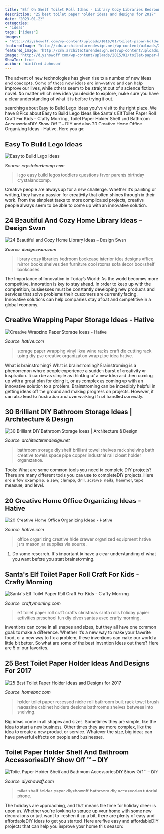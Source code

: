 ```yaml
---
title: "Elf On Shelf Toilet Roll Ideas - Library Cozy Libraries Bedroom Bookcase Interior Idea Designs Office Mirror Books Shelves Den Furniture Cool Rooms Sofa Decor Bookshelf Bookcases"
description: "25 best toilet paper holder ideas and designs for 2017"
date: "2023-01-22"
categories:
- "ideas"
tags: ["ideas"]
images:
- "http://diyshowoff.com/wp-content/uploads/2015/01/toilet-paper-holder-with-shelf-@diyshowoff.jpg"
featuredImage: "http://cdn.architecturendesign.net/wp-content/uploads/2014/08/diy-bathroom-storage-ideas-7.jpg"
featured_image: "http://cdn.architecturendesign.net/wp-content/uploads/2014/08/diy-bathroom-storage-ideas-7.jpg"
image: "http://diyshowoff.com/wp-content/uploads/2015/01/toilet-paper-holder-with-shelf-@diyshowoff.jpg"
ShowToc: true
author: "Winifred Johnson"
---
```



The advent of new technologies has given rise to a number of new ideas and concepts. Some of these new ideas are innovative and can help improve our lives, while others seem to be straight out of a science fiction novel. No matter which new idea you decide to explore, make sure you have a clear understanding of what it is before trying it out.

	

		
searching about Easy to Build Lego Ideas you've visit to the right place. We have 8 Pics about Easy to Build Lego Ideas like Santa&#039;s Elf Toilet Paper Roll Craft For Kids - Crafty Morning, Toilet Paper Holder Shelf and Bathroom AccessoriesDIY Show Off ™ – DIY and also 20 Creative Home Office Organizing Ideas - Hative. Here you go:
		
    
## Easy To Build Lego Ideas

<img loading=lazy src="http://crystalandcomp.com/wp-content/uploads/2015/03/Dollarphotoclub_71592663.jpg" onerror="this.onerror=null;this.src='https://tse3.mm.bing.net/th?id=OIP.W8H_IWpRzPWD-DBNFD2X2QHaHa&amp;pid=15.1';" alt="Easy to Build Lego Ideas">

_Source: crystalandcomp.com_

>lego easy build legos toddlers questions favor parents birthday crystalandcomp. 

	

Creative people are always up for a new challenge. Whether it’s painting or writing, they have a passion for creativity that often shines through in their work. From the simplest tasks to more complicated projects, creative people always seem to be able to come up with an innovative solution.

    
## 24 Beautiful And Cozy Home Library Ideas – Design Swan

<img loading=lazy src="http://img.designswan.com/2012/07/library/4.jpg" onerror="this.onerror=null;this.src='https://tse1.mm.bing.net/th?id=OIP.70Y_R1ZkFxTbx6dAkHtXlQHaIu&amp;pid=15.1';" alt="24 Beautiful and Cozy Home Library Ideas – Design Swan">

_Source: designswan.com_

>library cozy libraries bedroom bookcase interior idea designs office mirror books shelves den furniture cool rooms sofa decor bookshelf bookcases. 

	

The Importance of Innovation in Today’s World:
As the world becomes more competitive, innovation is key to stay ahead. In order to keep up with the competition, businesses must be constantly developing new products and services that solve problems their customers are currently facing. Innovative solutions can help companies stay afloat and competitive in a global economy.

    
## Creative Wrapping Paper Storage Ideas - Hative

<img loading=lazy src="https://hative.com/wp-content/uploads/2015/02/wrapping-paper-storage/14-wrapping-paper-storage.jpg" onerror="this.onerror=null;this.src='https://tse2.mm.bing.net/th?id=OIP.FOaWjQqmoD2RIW3GrYC8eAHaLH&amp;pid=15.1';" alt="Creative Wrapping Paper Storage Ideas - Hative">

_Source: hative.com_

>storage paper wrapping vinyl ikea wine racks craft die cutting rack using diy pvc creative organization wrap pipe idea hative. 

	

What is brainstroming?
What is brainstroming? Brainstroming is a phenomenon where people experience a sudden burst of creativity or inspiration. It can be as simple as thinking of a new idea and then coming up with a great plan for doing it, or as complex as coming up with an innovative solution to a problem. Brainstroming can be incredibly helpful in getting ideas off the ground and making progress on projects. However, it can also lead to frustration and overworking if not handled correctly.

    
## 30 Brilliant DIY Bathroom Storage Ideas | Architecture &amp; Design

<img loading=lazy src="http://cdn.architecturendesign.net/wp-content/uploads/2014/08/diy-bathroom-storage-ideas-7.jpg" onerror="this.onerror=null;this.src='https://tse1.mm.bing.net/th?id=OIP.SWMV8u34vxFvanTNIgEJhQHaNK&amp;pid=15.1';" alt="30 Brilliant DIY Bathroom Storage Ideas | Architecture &amp; Design">

_Source: architecturendesign.net_

>bathroom storage diy shelf brilliant towel shelves rack shelving bath creative towels space pipe copper industrial rail closet holder organization. 

	

Tools: What are some common tools you need to complete DIY projects?
There are many different tools you can use to completeDIY projects. Here are a few examples: a saw, clamps, drill, screws, nails, hammer, tape measure, and level.

    
## 20 Creative Home Office Organizing Ideas - Hative

<img loading=lazy src="https://hative.com/wp-content/uploads/2014/11/office-organizing-ideas/5-hide-office-equipment-in-drawer.jpg" onerror="this.onerror=null;this.src='https://tse4.mm.bing.net/th?id=OIP.lVQ4CC3McuSrQFPHWMAaXwHaJ_&amp;pid=15.1';" alt="20 Creative Home Office Organizing Ideas - Hative">

_Source: hative.com_

>office organizing creative hide drawer organized equipment hative jars mason jar supplies via source. 

	

1. Do some research. It's important to have a clear understanding of what you want before you start brainstorming.

    
## Santa&#039;s Elf Toilet Paper Roll Craft For Kids - Crafty Morning

<img loading=lazy src="http://2.bp.blogspot.com/-QBZWZTDq63A/Uoo5n4uZgAI/AAAAAAAAJpk/skCyQ5tuXpA/s1600/elf-toilet-paper-roll-craft.jpg" onerror="this.onerror=null;this.src='https://tse4.mm.bing.net/th?id=OIP.A_srI51Jv34uFERxvUsjiwHaNQ&amp;pid=15.1';" alt="Santa&#039;s Elf Toilet Paper Roll Craft For Kids - Crafty Morning">

_Source: craftymorning.com_

>elf toilet paper roll craft crafts christmas santa rolls holiday papier activities preschool fun diy elves santas avec crafty morning. 

	

inventions can come in all shapes and sizes, but they all have one common goal: to make a difference. Whether it's a new way to make your favorite food, or a new way to fix a problem, these inventions can make our world a little bit better. So what are some of the best Invention Ideas out there? Here are 5 of our favorites.

    
## 25 Best Toilet Paper Holder Ideas And Designs For 2017

<img loading=lazy src="https://cdn.homebnc.com/homeimg/2016/09/14-toilet-paper-holder-ideas-homebnc.jpg" onerror="this.onerror=null;this.src='https://tse3.mm.bing.net/th?id=OIP.oyaxA-ah1zfDxC51vTVt_wHaJ3&amp;pid=15.1';" alt="25 Best Toilet Paper Holder Ideas and Designs for 2017">

_Source: homebnc.com_

>holder toilet paper recessed niche roll bathroom built rack towel brush magazine cabinet holders designs bathrooms shelves between into shelving. 

	

Big ideas come in all shapes and sizes. Sometimes they are simple, like the idea to start a new business. Other times they are more complex, like the idea to create a new product or service. Whatever the size, big ideas can have powerful effects on people and businesses.

    
## Toilet Paper Holder Shelf And Bathroom AccessoriesDIY Show Off ™ – DIY

<img loading=lazy src="http://diyshowoff.com/wp-content/uploads/2015/01/toilet-paper-holder-with-shelf-@diyshowoff.jpg" onerror="this.onerror=null;this.src='https://tse4.mm.bing.net/th?id=OIP.Aj1kqBCmsAw_SMRWU_mnVgHaLH&amp;pid=15.1';" alt="Toilet Paper Holder Shelf and Bathroom AccessoriesDIY Show Off ™ – DIY">

_Source: diyshowoff.com_

>toilet shelf holder paper diyshowoff bathroom diy accessories tutorial phone. 

	

The holidays are approaching, and that means the time for holiday cheer is upon us. Whether you're looking to spruce up your home with some new decorations or just want to freshen it up a bit, there are plenty of easy and affordableDIY ideas to get you started. Here are five easy and affordableDIY projects that can help you improve your home this season: 

